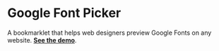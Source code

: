 Google Font Picker
==================

A bookmarklet that helps web designers preview Google Fonts on any website. [**See the demo**](http://gavrilov.co.uk/gfp).